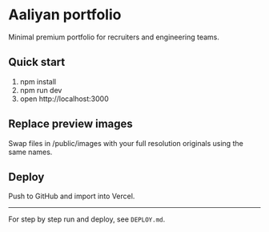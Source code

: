 
# Aaliyan portfolio

Minimal premium portfolio for recruiters and engineering teams.

## Quick start
1. npm install
2. npm run dev
3. open http://localhost:3000

## Replace preview images
Swap files in /public/images with your full resolution originals using the same names.

## Deploy
Push to GitHub and import into Vercel.


---

For step by step run and deploy, see `DEPLOY.md`.
